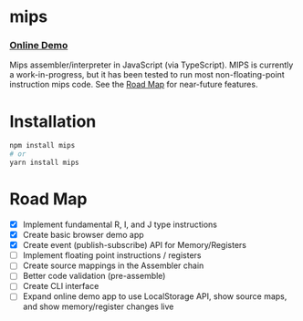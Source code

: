 # mips

### [Online Demo](http://mips.run)

Mips assembler/interpreter in JavaScript (via TypeScript). MIPS is currently a 
work-in-progress, but it has been tested to run most non-floating-point instruction
mips code. See the [Road Map](#road-map) for near-future features.

# Installation
```sh
npm install mips
# or
yarn install mips
```

# Road Map
- [x] Implement fundamental R, I, and J type instructions
- [x] Create basic browser demo app
- [x] Create event (publish-subscribe) API for Memory/Registers
- [ ] Implement floating point instructions / registers
- [ ] Create source mappings in the Assembler chain
- [ ] Better code validation (pre-assemble)
- [ ] Create CLI interface
- [ ] Expand online demo app to use LocalStorage API, show source maps, and show memory/register changes live
